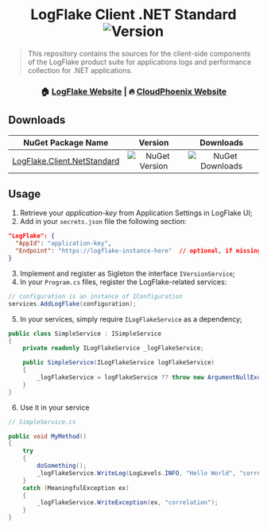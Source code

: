 <h1 align="center">LogFlake Client .NET Standard <img alt="Version" src="https://img.shields.io/badge/version-1.0.0-blue.svg?cacheSeconds=2592000" /></h1>

> This repository contains the sources for the client-side components of the LogFlake product suite for applications logs and performance collection for .NET applications.

<h3 align="center">🏠 <a href="https://logflake.io">LogFlake Website</a> |  🔥 <a href="https://cloudphoenix.it">CloudPhoenix Website</a></h3>

## Downloads

|NuGet Package Name|Version|Downloads|
|:-:|:-:|:-:|
| [LogFlake.Client.NetStandard](https://www.nuget.org/packages/LogFlake.Client.NetStandard) | ![NuGet Version](https://img.shields.io/nuget/v/logflake.client.netstandard) | ![NuGet Downloads](https://img.shields.io/nuget/dt/logflake.client.netstandard) |

## Usage
1. Retrieve your _application-key_ from Application Settings in LogFlake UI;
2. Add in your `secrets.json` file the following section:
```json
"LogFlake": {
  "AppId": "application-key",
  "Endpoint": "https://logflake-instance-here"  // optional, if missing uses production endpoint
}
```
3. Implement and register as Sigleton the interface `IVersionService`;
4. In your `Program.cs` files, register the LogFlake-related services:
```csharp
// configuration is an instance of IConfiguration
services.AddLogFlake(configuration);
```
5. In your services, simply require `ILogFlakeService` as a dependency;
```csharp
public class SimpleService : ISimpleService
{
    private readonly ILogFlakeService _logFlakeService;

    public SimpleService(ILogFlakeService logFlakeService)
    {
        _logFlakeService = logFlakeService ?? throw new ArgumentNullException(nameof(logFlakeService));
    }
}

```
6. Use it in your service
```csharp
// SimpleService.cs

public void MyMethod()
{
    try 
    {
        doSomething();
        _logFlakeService.WriteLog(LogLevels.INFO, "Hello World", "correlation");
    }
    catch (MeaningfulException ex)
    {
        _logFlakeService.WriteException(ex, "correlation");
    }
}
```
